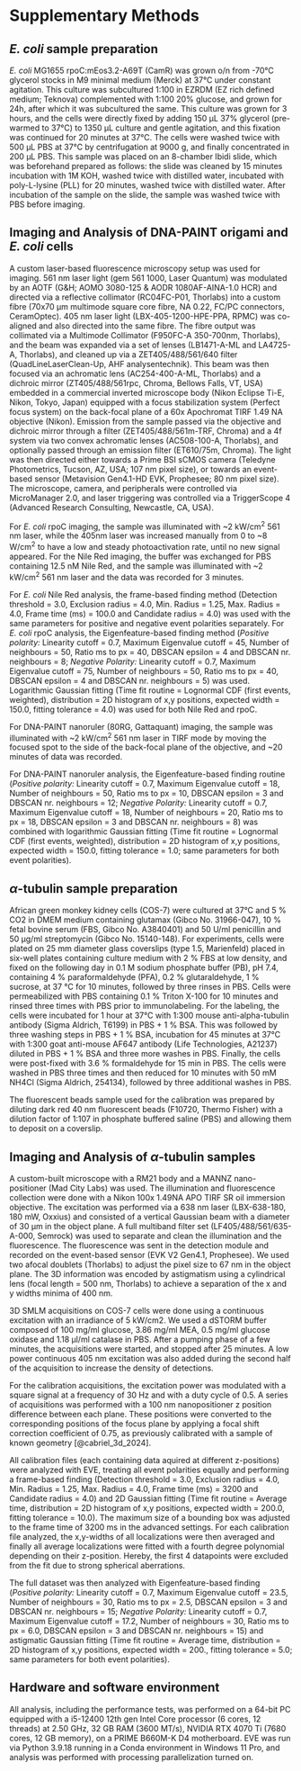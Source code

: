 ﻿---
bibliography: Markdown_info\citations.bib
csl: ieee.csl
---

# Supplementary Methods

## *E. coli* sample preparation
*E. coli* MG1655 rpoC:mEos3.2-A69T (CamR) was grown o/n from -70°C glycerol stocks in M9 minimal medium (Merck) at 37°C under constant agitation. This culture was subcultured 1:100 in EZRDM (EZ rich defined medium; Teknova) complemented with 1:100 20% glucose, and grown for 24h, after which it was subcultured the same. This culture was grown for 3 hours, and the cells were directly fixed by adding 150 µL 37% glycerol (pre-warmed to 37°C) to 1350 µL culture and gentle agitation, and this fixation was continued for 20 minutes at 37°C. The cells were washed twice with 500 µL PBS at 37°C by centrifugation at 9000 g, and finally concentrated in 200 µL PBS. This sample was placed on an 8-chamber Ibidi slide, which was beforehand prepared as follows: the slide was cleaned by 15 minutes incubation with 1M KOH, washed twice with distilled water, incubated with poly-L-lysine (PLL) for 20 minutes, washed twice with distilled water. After incubation of the sample on the slide, the sample was washed twice with PBS before imaging.

## Imaging and Analysis of DNA-PAINT origami and *E. coli* cells
A custom laser-based fluorescence microscopy setup was used for imaging. 561 nm laser light (gem 561 1000, Laser Quantum) was modulated by an AOTF (G&H; AOMO 3080-125 & AODR 1080AF-AINA-1.0 HCR) and directed via a reflective collimator (RC04FC-P01, Thorlabs) into a custom fibre (70x70 µm multimode square core fibre, NA 0.22, FC/PC connectors, CeramOptec). 405 nm laser light (LBX-405-1200-HPE-PPA, RPMC) was co-aligned and also directed into the same fibre. The fibre output was collimated via a Multimode Collimator (F950FC-A 350-700nm, Thorlabs), and the beam was expanded via a set of lenses (LB1471-A-ML and LA4725-A, Thorlabs), and cleaned up via a ZET405/488/561/640 filter (QuadLineLaserClean-Up, AHF analysentechnik). This beam was then focused via an achromatic lens (AC254-400-A-ML, Thorlabs) and a dichroic mirror (ZT405/488/561rpc, Chroma, Bellows Falls, VT, USA) embedded in a commercial inverted microscope body (Nikon Eclipse Ti-E, Nikon, Tokyo, Japan) equipped with a focus stabilization system (Perfect focus system) on the back-focal plane of a 60x Apochromat TIRF 1.49 NA objective (Nikon). Emission from the sample passed via the objective and dichroic mirror through a filter (ZET405/488/561m-TRF, Chroma) and a 4f system via two convex achromatic lenses (AC508-100-A, Thorlabs), and optionally passed through an emission filter (ET610/75m, Chroma). The light was then directed either towards a Prime BSI sCMOS camera (Teledyne Photometrics, Tucson, AZ, USA; 107 nm pixel size), or towards an event-based sensor (Metavision Gen4.1-HD EVK, Prophesee; 80 nm pixel size). The microscope, camera, and peripherals were controlled via MicroManager 2.0, and laser triggering was controlled via a TriggerScope 4 (Advanced Research Consulting, Newcastle, CA, USA).

For *E. coli* rpoC imaging, the sample was illuminated with ~2 kW/cm<sup>2</sup> 561 nm laser, while the 405nm laser was increased manually from 0 to ~8 W/cm<sup>2</sup> to have a low and steady photoactivation rate, until no new signal appeared. For the Nile Red imaging, the buffer was exchanged for PBS containing 12.5 nM Nile Red, and the sample was illuminated with ~2 kW/cm<sup>2</sup> 561 nm laser and the data was recorded for 3 minutes.

For *E. coli* Nile Red analysis, the frame-based finding method (Detection threshold = 3.0, Exclusion radius = 4.0, Min. Radius = 1.25, Max. Radius = 4.0, Frame time (ms) = 100.0 and Candidate radius = 4.0) was used with the same parameters for positive and negative event polarities separately. For *E. coli* rpoC analysis, the Eigenfeature-based finding method (*Positive polarity:* Linearity cutoff = 0.7, Maximum Eigenvalue cutoff = 45, Number of neighbours = 50, Ratio ms to px = 40, DBSCAN epsilon = 4 and DBSCAN nr. neighbours = 8; *Negative Polarity:* Linearity cutoff = 0.7, Maximum Eigenvalue cutoff = 75, Number of neighbours = 50, Ratio ms to px = 40, DBSCAN epsilon = 4 and DBSCAN nr. neighbours = 5) was used. Logarithmic Gaussian fitting (Time fit routine = Lognormal CDF (first events, weighted), distribution = 2D histogram of x,y positions, expected width = 150.0, fitting tolerance = 4.0) was used for both Nile Red and rpoC.

For DNA-PAINT nanoruler (80RG, Gattaquant) imaging, the sample was illuminated with ~2 kW/cm<sup>2</sup> 561 nm laser in TIRF mode by moving the focused spot to the side of the back-focal plane of the objective, and ~20 minutes of data was recorded.

For DNA-PAINT nanoruler analysis, the Eigenfeature-based finding routine (*Positive polarity:* Linearity cutoff = 0.7, Maximum Eigenvalue cutoff = 18, Number of neighbours = 50, Ratio ms to px = 10, DBSCAN epsilon = 3 and DBSCAN nr. neighbours = 12; *Negative Polarity:* Linearity cutoff = 0.7, Maximum Eigenvalue cutoff = 18, Number of neighbours = 20, Ratio ms to px = 18, DBSCAN epsilon = 3 and DBSCAN nr. neighbours = 8) was combined with logarithmic Gaussian fitting (Time fit routine = Lognormal CDF (first events, weighted), distribution = 2D histogram of x,y positions, expected width = 150.0, fitting tolerance = 1.0; same parameters for both event polarities).

## $\alpha$-tubulin sample preparation
African green monkey kidney cells (COS-7) were cultured at 37°C and 5 % CO2 in DMEM medium containing glutamax (Gibco No. 31966-047), 10 % fetal bovine serum (FBS, Gibco No. A3840401) and 50 U/ml penicillin and 50 µg/ml streptomycin (Gibco No. 15140-148). For experiments, cells were plated on 25 mm diameter glass coverslips (type 1.5, Marienfeld) placed in six-well plates containing culture medium with 2 % FBS at low density, and fixed on the following day in 0.1 M sodium phosphate buffer (PB), pH 7.4, containing 4 % paraformaldehyde (PFA), 0.2 % glutaraldehyde, 1 % sucrose, at 37 °C for 10 minutes, followed by three rinses in PBS. Cells were permeabilized with PBS containing 0.1 % Triton X-100 for 10 minutes and rinsed three times with PBS prior to immunolabeling. For the labeling, the cells were incubated for 1 hour at 37°C with 1:300 mouse anti-alpha-tubulin antibody (Sigma Aldrich, T6199) in PBS + 1 % BSA. This was followed by three washing steps in PBS + 1 % BSA, incubation for 45 minutes at 37°C with 1:300 goat anti-mouse AF647 antibody (Life Technologies, A21237) diluted in PBS + 1 % BSA and three more washes in PBS. Finally, the cells were post-fixed with 3.6 % formaldehyde for 15 min in PBS. The cells were washed in PBS three times and then reduced for 10 minutes with 50 mM NH4Cl (Sigma Aldrich, 254134), followed by three additional washes in PBS.

The fluorescent beads sample used for the calibration was prepared by diluting dark red 40 nm fluorescent beads (F10720, Thermo Fisher) with a dilution factor of 1:107 in phosphate buffered saline (PBS) and allowing them to deposit on a coverslip.


## Imaging and Analysis of $\alpha$-tubulin samples
A custom-built microscope with a RM21 body and a MANNZ nano-positioner (Mad City Labs) was used. The illumination and fluorescence collection were done with a Nikon 100x 1.49NA APO TIRF SR oil immersion objective. The excitation was performed via a 638 nm laser (LBX-638-180, 180 mW, Oxxius) and consisted of a vertical Gaussian beam with a diameter of 30 µm in the object plane. A full multiband filter set (LF405/488/561/635-A-000, Semrock) was used to separate and clean the illumination and the fluorescence. The fluorescence was sent in the detection module and recorded on the event-based sensor (EVK V2 Gen4.1, Prophesee). We used two afocal doublets (Thorlabs) to adjust the pixel size to 67 nm in the object plane. The 3D information was encoded by astigmatism using a cylindrical lens (focal length = 500 nm, Thorlabs) to achieve a separation of the x and y widths minima of 400 nm.

3D SMLM acquisitions on COS-7 cells were done using a continuous excitation with an irradiance of 5 kW/cm2. We used a dSTORM buffer composed of 100 mg/ml glucose, 3.86 mg/ml MEA, 0.5 mg/ml glucose oxidase and 1.18 µl/ml catalase in PBS. After a pumping phase of a few minutes, the acquisitions were started, and stopped after 25 minutes. A low power continuous 405 nm excitation was also added during the second half of the acquisition to increase the density of detections.

For the calibration acquisitions, the excitation power was modulated with a square signal at a frequency of 30 Hz and with a duty cycle of 0.5. A series of acquisitions was performed with a 100 nm nanopositioner z position difference between each plane. These positions were converted to the corresponding positions of the focus plane by applying a focal shift correction coefficient of 0.75, as previously calibrated with a sample of known geometry [@cabriel_3d_2024].

All calibration files (each containing data aquired at different z-positions) were analyzed with EVE, treating all event polarities equally and performing a frame-based finding (Detection threshold = 3.0, Exclusion radius = 4.0, Min. Radius = 1.25, Max. Radius = 4.0, Frame time (ms) = 3200 and Candidate radius = 4.0) and 2D Gaussian fitting (Time fit routine = Average time, distribution = 2D histogram of x,y positions, expected width = 200.0, fitting tolerance = 10.0). The maximum size of a bounding box was adjusted to the frame time of 3200 ms in the advanced settings. For each calibration file analyzed, the x,y-widths of all localizations were then averaged and finally all average localizations were fitted with a fourth degree polynomial depending on their z-position. Hereby, the first 4 datapoints were excluded from the fit due to strong spherical aberrations.

The full dataset was then analyzed with Eigenfeature-based finding (*Positive polarity:* Linearity cutoff = 0.7, Maximum Eigenvalue cutoff = 23.5, Number of neighbours = 30, Ratio ms to px = 2.5, DBSCAN epsilon = 3 and DBSCAN nr. neighbours = 15; *Negative Polarity:* Linearity cutoff = 0.7, Maximum Eigenvalue cutoff = 17.2, Number of neighbours = 30, Ratio ms to px = 6.0, DBSCAN epsilon = 3 and DBSCAN nr. neighbours = 15) and astigmatic Gaussian fitting (Time fit routine = Average time, distribution = 2D histogram of x,y positions, expected width = 200., fitting tolerance = 5.0; same parameters for both event polarities). 

## Hardware and software environment
All analysis, including the performance tests, was performed on a 64-bit PC equipped with a i5-12400 12th gen Intel Core processor (6 cores, 12 threads) at 2.50 GHz, 32 GB RAM (3600 MT/s), NVIDIA RTX 4070 Ti (7680 cores, 12 GB memory), on a PRIME B660M-K D4 motherboard. EVE was run via Python 3.9.18 running in a Conda environment in Windows 11 Pro, and analysis was performed with processing parallelization turned on.